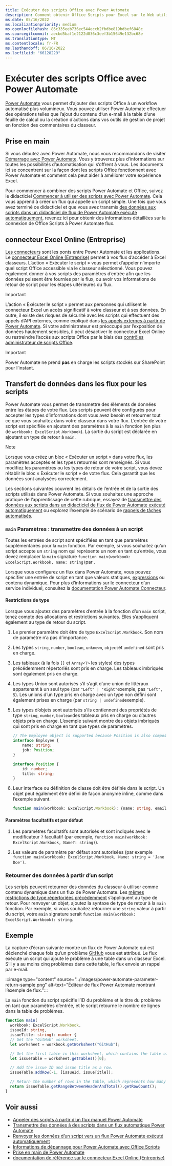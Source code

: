 ```yaml
---
title: Exécuter des scripts Office avec Power Automate
description: Comment obtenir Office Scripts pour Excel sur le Web utiliser un flux de travail Power Automate.
ms.date: 05/16/2022
ms.localizationpriority: medium
ms.openlocfilehash: 85c335eeb736ec544eccb2fbdbe819bdbef6848c
ms.sourcegitcommit: aecbd5baf1e2122d836c3eef3b15649e132bc68e
ms.translationtype: MT
ms.contentlocale: fr-FR
ms.lasthandoff: 06/16/2022
ms.locfileid: "66128229"
---
```

# <a name="run-office-scripts-with-power-automate"></a>Exécuter des scripts Office avec Power Automate

[Power Automate](https://flow.microsoft.com) vous permet d’ajouter des scripts Office à un workflow automatisé plus volumineux. Vous pouvez utiliser Power Automate effectuer des opérations telles que l’ajout du contenu d’un e-mail à la table d’une feuille de calcul ou la création d’actions dans vos outils de gestion de projet en fonction des commentaires du classeur.

## <a name="get-started"></a>Prise en main

Si vous débutez avec Power Automate, nous vous recommandons de visiter [Démarrage avec Power Automate](/power-automate/getting-started). Vous y trouverez plus d’informations sur toutes les possibilités d’automatisation qui s’offrent à vous. Les documents ici se concentrent sur la façon dont les scripts Office fonctionnent avec Power Automate et comment cela peut aider à améliorer votre expérience Excel.

Pour commencer à combiner des scripts Power Automate et Office, suivez le didacticiel [Commencer à utiliser des scripts avec Power Automate](../tutorials/excel-power-automate-manual.md). Cela vous apprend à créer un flux qui appelle un script simple. Une fois que vous avez terminé ce didacticiel et que vous avez transmis [des données aux scripts dans un didacticiel de flux de Power Automate exécuté automatiquement](../tutorials/excel-power-automate-trigger.md), revenez ici pour obtenir des informations détaillées sur la connexion de Office Scripts à Power Automate flux.

## <a name="excel-online-business-connector"></a>connecteur Excel Online (Entreprise)

[Les connecteurs](/connectors/connectors) sont les ponts entre Power Automate et les applications. Le [connecteur Excel Online (Entreprise)](/connectors/excelonlinebusiness) permet à vos flux d’accéder à Excel classeurs. L’action « Exécuter le script » vous permet d’appeler n’importe quel script Office accessible via le classeur sélectionné. Vous pouvez également donner à vos scripts des paramètres d’entrée afin que les données puissent être fournies par le flux, ou avoir vos informations de retour de script pour les étapes ultérieures du flux.

> [!IMPORTANT]
> L’action « Exécuter le script » permet aux personnes qui utilisent le connecteur Excel un accès significatif à votre classeur et à ses données. En outre, il existe des risques de sécurité avec les scripts qui effectuent des appels d’API externes, comme expliqué dans [les appels externes à partir de Power Automate](external-calls.md). Si votre administrateur est préoccupé par l’exposition de données hautement sensibles, il peut désactiver le connecteur Excel Online ou restreindre l’accès aux scripts Office par le biais des [contrôles administrateur de scripts Office](/microsoft-365/admin/manage/manage-office-scripts-settings).

> [!IMPORTANT]
> Power Automate ne prend **pas** en charge les scripts stockés sur SharePoint pour l’instant.

## <a name="data-transfer-in-flows-for-scripts"></a>Transfert de données dans les flux pour les scripts

Power Automate vous permet de transmettre des éléments de données entre les étapes de votre flux. Les scripts peuvent être configurés pour accepter les types d’informations dont vous avez besoin et retourner tout ce que vous souhaitez dans votre classeur dans votre flux. L’entrée de votre script est spécifiée en ajoutant des paramètres à la `main` fonction (en plus de `workbook: ExcelScript.Workbook`). La sortie du script est déclarée en ajoutant un type de retour à `main`.

> [!NOTE]
> Lorsque vous créez un bloc « Exécuter un script » dans votre flux, les paramètres acceptés et les types retournés sont renseignés. Si vous modifiez les paramètres ou les types de retour de votre script, vous devez rétablir le bloc « Exécuter le script » de votre flux. Cela garantit que les données sont analysées correctement.

Les sections suivantes couvrent les détails de l’entrée et de la sortie des scripts utilisés dans Power Automate. Si vous souhaitez une approche pratique de l’apprentissage de cette rubrique, essayez de [transmettre des données aux scripts dans un didacticiel de flux de Power Automate exécuté automatiquement](../tutorials/excel-power-automate-trigger.md) ou explorez l’exemple de scénario de [rappels de tâches automatisés](../resources/scenarios/task-reminders.md).

### <a name="main-parameters-pass-data-to-a-script"></a>`main` Paramètres : transmettre des données à un script

Toutes les entrées de script sont spécifiées en tant que paramètres supplémentaires pour la `main` fonction. Par exemple, si vous souhaitez qu’un script accepte un `string` nom qui représente un nom en tant qu’entrée, vous devez remplacer la `main` signature `function main(workbook: ExcelScript.Workbook, name: string)`par .

Lorsque vous configurez un flux dans Power Automate, vous pouvez spécifier une entrée de script en tant que valeurs statiques, [expressions](/power-automate/use-expressions-in-conditions) ou contenu dynamique. Pour plus d’informations sur le connecteur d’un service individuel, consultez la [documentation Power Automate Connecteur](/connectors/).

#### <a name="type-restrictions"></a>Restrictions de type

Lorsque vous ajoutez des paramètres d’entrée à la fonction d’un `main` script, tenez compte des allocations et restrictions suivantes. Elles s’appliquent également au type de retour du script.

1. Le premier paramètre doit être de type `ExcelScript.Workbook`. Son nom de paramètre n’a pas d’importance.

1. Les types `string`, `number`, `boolean`, `unknown`, `object`et `undefined` sont pris en charge.

1. Les tableaux (à la fois `[]` et `Array<T>` les styles) des types précédemment répertoriés sont pris en charge. Les tableaux imbriqués sont également pris en charge.

1. Les types Union sont autorisés s’il s’agit d’une union de littéraux appartenant à un seul type (par `"Left" | "Right"`exemple, pas `"Left", 5`). Les unions d’un type pris en charge avec un type non défini sont également prises en charge (par `string | undefined`exemple).

1. Les types d’objets sont autorisés s’ils contiennent des propriétés de type `string`, `number`, `boolean`des tableaux pris en charge ou d’autres objets pris en charge. L’exemple suivant montre des objets imbriqués qui sont pris en charge en tant que types de paramètres.

    ```TypeScript
    // The Employee object is supported because Position is also composed of supported types.
    interface Employee {
        name: string;
        job: Position;
    }

    interface Position {
        id: number;
        title: string;
    }
    ```

1. Leur interface ou définition de classe doit être définie dans le script. Un objet peut également être défini de façon anonyme inline, comme dans l’exemple suivant.

    ```TypeScript
    function main(workbook: ExcelScript.Workbook): {name: string, email: string}
    ```

#### <a name="optional-and-default-parameters"></a>Paramètres facultatifs et par défaut

1. Les paramètres facultatifs sont autorisés et sont indiqués avec le modificateur `?` facultatif (par exemple, `function main(workbook: ExcelScript.Workbook, Name?: string)`).

1. Les valeurs de paramètre par défaut sont autorisées (par exemple `function main(workbook: ExcelScript.Workbook, Name: string = 'Jane Doe')`.

### <a name="return-data-from-a-script"></a>Retourner des données à partir d’un script

Les scripts peuvent retourner des données du classeur à utiliser comme contenu dynamique dans un flux de Power Automate. Les [mêmes restrictions de type répertoriées précédemment](#type-restrictions) s’appliquent au type de retour. Pour renvoyer un objet, ajoutez la syntaxe de type de retour à la `main` fonction. Par exemple, si vous souhaitez retourner une `string` valeur à partir du script, votre `main` signature serait `function main(workbook: ExcelScript.Workbook): string`.

## <a name="example"></a>Exemple

La capture d’écran suivante montre un flux de Power Automate qui est déclenché chaque fois qu’un problème [GitHub](https://github.com/) vous est attribué. Le flux exécute un script qui ajoute le problème à une table dans un classeur Excel. S’il y a au moins cinq problèmes dans cette table, le flux envoie un rappel par e-mail.

:::image type="content" source="../images/power-automate-parameter-return-sample.png" alt-text="Éditeur de flux Power Automate montrant l’exemple de flux.":::

La `main` fonction du script spécifie l’ID du problème et le titre du problème en tant que paramètres d’entrée, et le script retourne le nombre de lignes dans la table de problèmes.

```TypeScript
function main(
  workbook: ExcelScript.Workbook,
  issueId: string,
  issueTitle: string): number {
  // Get the "GitHub" worksheet.
  let worksheet = workbook.getWorksheet("GitHub");

  // Get the first table in this worksheet, which contains the table of GitHub issues.
  let issueTable = worksheet.getTables()[0];

  // Add the issue ID and issue title as a row.
  issueTable.addRow(-1, [issueId, issueTitle]);

  // Return the number of rows in the table, which represents how many issues are assigned to this user.
  return issueTable.getRangeBetweenHeaderAndTotal().getRowCount();
}
```

## <a name="see-also"></a>Voir aussi

- [Appeler des scripts à partir d’un flux manuel Power Automate](../tutorials/excel-power-automate-manual.md)
- [Transmettre des données à des scripts dans un flux automatique Power Automate](../tutorials/excel-power-automate-trigger.md)
- [Renvoyer les données d’un script vers un flux Power Automate exécuté automatiquement](../tutorials/excel-power-automate-returns.md)
- [Informations de dépannage pour Power Automate avec Office Scripts](../testing/power-automate-troubleshooting.md)
- [Prise en main de Power Automate](/power-automate/getting-started)
- [documentation de référence sur le connecteur Excel Online (Entreprise)](/connectors/excelonlinebusiness/)
